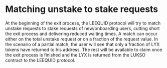 # Matching unstake to stake requests

At the beginning of the exit process, the LEEQUID protocol will try to match unstake requests to stake requests of new/onboarding users, cutting short the exit process and delivering reduced waiting times. A match can occur either on the total unstake request or on a fraction of the request value. In the scenario of a partial match, the user will see that only a fraction of LYX tokens have returned to his address. The rest will be available to claim once the exit process is finished and the LYX is returned from the LUKSO contract to the LEEQUID protocol.
